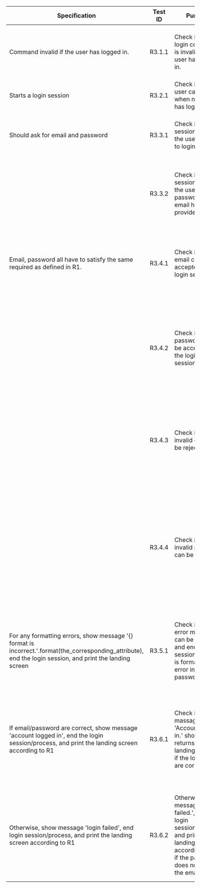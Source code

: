 | Specification                                                                                                                                              | Test ID | Purpose                                                                                                                                                     | Test Procedure                                                                                                                                                                                                                                                                                          | Expect Output                                                                                                                    |
|------------------------------------------------------------------------------------------------------------------------------------------------------------|---------|-------------------------------------------------------------------------------------------------------------------------------------------------------------|---------------------------------------------------------------------------------------------------------------------------------------------------------------------------------------------------------------------------------------------------------------------------------------------------------|------------------------------------------------------------------------------------------------------------------------------------|
| Command invalid if the user has logged in.                                                                                                                 | R3.1.1  | Check if the login command is invalid when user has logged in.                                                                                              | Login with the inputs:<br>login, test@test.com, Tester1234!<br>Complete the login process, and repeat input:<br>login                                                                                                                                                                                   | ...<br>Logged in successfully.<br>Invalid command when user is logged in.                                                          |
| Starts a login session                                                                                                                                     | R3.2.1  | Check if the user can login when no user has logged in.                                                                                                     | Begin the program and test with the inputs:<br>login                                                                                                                                                                                                                                                    | Login session starts...                                                                                                            |
| Should ask for email and password                                                                                                                          | R3.3.1  | Check if the session ask for the user's email to login.                                                                                                     | Begin the program and test with the inputs:<br>login                                                                                                                                                                                                                                                    | Login session starts...<br>Please enter your email address:                                                                        |
|                                                                                                                                                            | R3.3.2  | Check if the session ask for the user's password after email has been provided.                                                                             | Begin the program and test with the inputs:<br>login, test@test.com                                                                                                                                                                                                                                     | Login session starts...<br>Please enter your email address:<br>Please enter your password:                                         |
| Email, password all have to satisfy the same required as defined in R1.                                                                                    | R3.4.1  | Check if a valid email can be accepted in the login session.                                                                                                | Test with the input:<br>login, test@test.com                                                                                                                                                                                                                                                            | Login session starts...<br>Please enter your email address:<br>Please enter your password:                                         |
|                                                                                                                                                            | R3.4.2  | Check if a valid password can be accepted in the login session.                                                                                             | Test with the input:<br>login, test@test.com, Tester1234!                                                                                                                                                                                                                                               | Login session starts...<br>Please enter your email address:<br>Please enter your password:<br>Account logged in.<br>[Landing page] |
|                                                                                                                                                            | R3.4.3  | Check if a invalid email can be rejected.                                                                                                                   | Start the login session and test with the input:<br>test.test@com<br>testtest.com<br>test@testcom<br>@test.com<br>test@.com<br>test@test.<br>{email longer than than 64}                                                                                                                                | Please enter your email address:<br>The email format is incorrect!<br>[Landing page]                                               |
|                                                                                                                                                            | R3.4.4  | Check if a invalid password can be rejected.                                                                                                                | Start the login session enter a valid email and test with the input:<br>Test!{password string length less than 6}<br>test1234!{password string does not contains uppercase}<br>TEST1234!{password string does not contains lowercase}<br>Test12345{password string does not contains special character} | Please enter your password:<br>The password format is incorrect!<br>[Landing page]                                                 |
| For any formatting errors, show message '{} format is incorrect.'.format(the_corresponding_attribute), end the login session, and print the landing screen | R3.5.1  | Check if the error message can be returned and end the session if there is formatting error in email or password.                                           | Start the login session enter a invalid email or password and test with the input:<br>login, test@test.com, wrongtest<br>login, wrongemail.com, Tester1234!                                                                                                                                                           | Please enter your email address:<br>The {} format is incorrect!<br>[Landing page]                                                  |
| If email/password are correct, show message 'account logged in', end the login session/process, and print the landing screen according to R1               | R3.6.1  | Check if the massage 'Account logged in.' shows up snf returns to the landing screen, if the login info are correct.                                        | Test with the input:<br>login, test@test.com, Tester1234!                                                                                                                                                                                                                                               | Login session starts...<br>Please enter your email address:<br>Please enter your password:<br>Account logged in.<br>[Landing page] |
| Otherwise, show message 'login failed', end login session/process, and print the landing screen according to R1                                            | R3.6.2  | Otherwise, show message 'Login failed.', end login session/process, and print the landing screen according to R1, if the password does not match the email. | Test with the input:<br>login, test@test.com, notTester1234!                                                                                                                                                                                                                                            | Login session starts...<br>Please enter your email address:<br>Please enter your password:<br>Login failed.<br>[Landing page]      |
